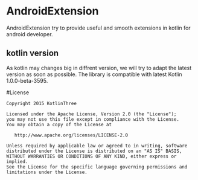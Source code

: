 # AndroidExtension

AndroidExtension try to provide useful and smooth extensions in kotlin for android developer.

## kotlin version

As kotlin may changes big in diffrent version, we will try to adapt the latest version as soon as possible. The library is compatible with latest Kotlin 1.0.0-beta-3595. 


#License


    Copyright 2015 KotlinThree

    Licensed under the Apache License, Version 2.0 (the "License");
    you may not use this file except in compliance with the License.
    You may obtain a copy of the License at

       http://www.apache.org/licenses/LICENSE-2.0

    Unless required by applicable law or agreed to in writing, software
    distributed under the License is distributed on an "AS IS" BASIS,
    WITHOUT WARRANTIES OR CONDITIONS OF ANY KIND, either express or implied.
    See the License for the specific language governing permissions and
    limitations under the License.